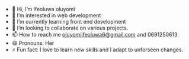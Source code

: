 - 👋 Hi, I’m ifeoluwa oluyomi
- 👀 I’m interested in web development 
- 🌱 I’m currently learning front end development 
- 💞️ I’m looking to collaborate on various projects.
- 📫 How to reach me oluyomiifeoluwa6@gmail.com and 0691250613
- 😄 Pronouns: Her
- ⚡ Fun fact: I love to learn new skills and I adapt to unforseen changes.

<!---
oluyomiife/oluyomiife is a ✨ special ✨ repository because its `README.md` (this file) appears on your GitHub profile.
You can click the Preview link to take a look at your changes.
--->
